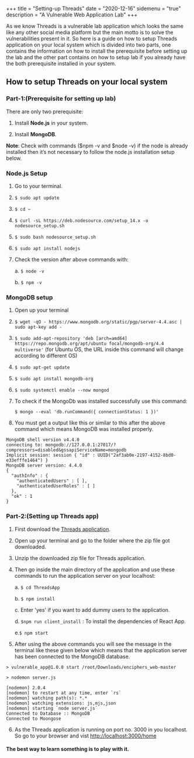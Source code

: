 +++
title = "Setting-up Threads"
date = "2020-12-16"
sidemenu = "true"
description = "A Vulnerable Web Application Lab"
+++

As we know Threads is a vulnerable lab application which looks the  same like any other social media platform but the main motto is to solve the vulnerabilities present in it. So here is a guide on how to setup Threads application on your local system which is divided into two parts, one contains the information on how to install the  prerequisite before setting up the lab and the other part contains on how to setup lab if you already have the both prerequisite installed in your system.

## How to setup Threads on your local system

### Part-1:(Prerequisite for setting up lab)

There are only two prerequisite:

1. Install **Node.js** in your system.

2. Install **MongoDB**.

**Note**: Check with commands ($npm -v and $node -v) if the node is already installed then it’s not necessary to follow the node.js installation setup below.

### Node.js Setup

1. Go to your terminal.

2. `$ sudo apt update`

3. `$ cd ~`

4. `$ curl -sL https://deb.nodesource.com/setup_14.x -o nodesource_setup.sh`

5. `$ sudo bash nodesource_setup.sh`

6. `$ sudo apt install nodejs`

7. Check the version after above commands with:
   
   a. `$ node -v`
   
   b. `$ npm -v`

### MongoDB setup

1. Open up your terminal 

2. `$ wget -qO - https://www.mongodb.org/static/pgp/server-4.4.asc | sudo apt-key add -`

3. `$ sudo add-apt-repository 'deb [arch=amd64] https://repo.mongodb.org/apt/ubuntu focal/mongodb-org/4.4 multiverse'`  (for Ubuntu OS, the URL inside this command will change according to different OS)

4. `$ sudo apt-get update`

5. `$ sudo apt install mongodb-org`

6. `$ sudo systemctl enable --now mongod`

7. To check if the MongoDb was installed successfully use this command:

   `$ mongo --eval 'db.runCommand({ connectionStatus: 1 })'`

8. You must get a output like this or similar to this after the above command which means MongoDB was installed properly.

```
MongoDB shell version v4.4.0 
connecting to: mongodb://127.0.0.1:27017/?compressors=disabled&gssapiServiceName=mongodb 
Implicit session: session { "id" : UUID("2af3ab0e-2197-4152-8bd0-e33efffe1464") } 
MongoDB server version: 4.4.0 
{ 
  "authInfo" : {
    "authenticatedUsers" : [ ],
    "authenticatedUserRoles" : [ ] 
  }, 
  "ok" : 1
}
```


### Part-2:(Setting up Threads app)

1. First download the [Threads application](https://github.com/enciphers/Threads).

2. Open up  your terminal and go to the folder where the zip file got downloaded. 

3. Unzip the downloaded zip file for Threads application.

4. Then go inside the main directory of the application and use these commands to run the application server on your localhost:

    a. `$ cd ThreadsApp`

    b. `$ npm install`
    
    c. Enter 'yes' if you want to add dummy users to the application.

    d. `$npm run client_install` : To install the dependencies of React App.
    
    e.`$ npm start`

5. After using the above commands you will see the message in the terminal like these given below which means that the application server has been connected to the MongoDB database.
 
```
> vulnerable_app@1.0.0 start /root/Downloads/enciphers_web-master

> nodemon server.js

[nodemon] 2.0.4 
[nodemon] to restart at any time, enter `rs`
[nodemon] watching path(s): *.*
[nodemon] watching extensions: js,mjs,json
[nodemon] starting `node server.js`
Connected to Database :: MongoDB
Connected to Moongose
```

6. As the Threads application is running on port no. 3000 in you localhost. So go to your browser and vist [http://localhost:3000/home](http://localhost:3000/home)



#### The best way to learn something is to play with it.
